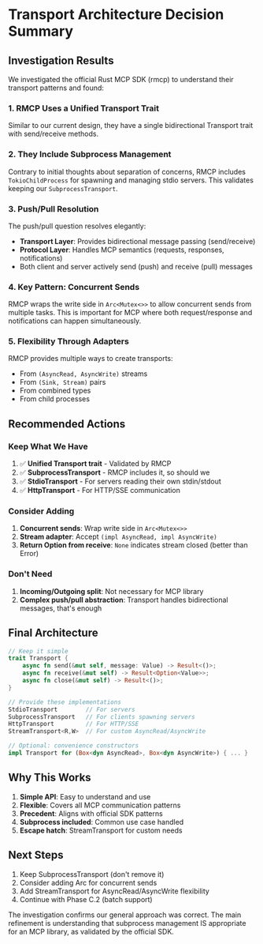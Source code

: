 # Transport Architecture Decision Summary

## Investigation Results

We investigated the official Rust MCP SDK (rmcp) to understand their transport patterns and found:

### 1. RMCP Uses a Unified Transport Trait
Similar to our current design, they have a single bidirectional Transport trait with send/receive methods.

### 2. They Include Subprocess Management
Contrary to initial thoughts about separation of concerns, RMCP includes `TokioChildProcess` for spawning and managing stdio servers. This validates keeping our `SubprocessTransport`.

### 3. Push/Pull Resolution
The push/pull question resolves elegantly:
- **Transport Layer**: Provides bidirectional message passing (send/receive)
- **Protocol Layer**: Handles MCP semantics (requests, responses, notifications)
- Both client and server actively send (push) and receive (pull) messages

### 4. Key Pattern: Concurrent Sends
RMCP wraps the write side in `Arc<Mutex<>>` to allow concurrent sends from multiple tasks. This is important for MCP where both request/response and notifications can happen simultaneously.

### 5. Flexibility Through Adapters
RMCP provides multiple ways to create transports:
- From `(AsyncRead, AsyncWrite)` streams
- From `(Sink, Stream)` pairs  
- From combined types
- From child processes

## Recommended Actions

### Keep What We Have
1. ✅ **Unified Transport trait** - Validated by RMCP
2. ✅ **SubprocessTransport** - RMCP includes it, so should we
3. ✅ **StdioTransport** - For servers reading their own stdin/stdout
4. ✅ **HttpTransport** - For HTTP/SSE communication

### Consider Adding
1. **Concurrent sends**: Wrap write side in `Arc<Mutex<>>`
2. **Stream adapter**: Accept `(impl AsyncRead, impl AsyncWrite)`
3. **Return Option from receive**: `None` indicates stream closed (better than Error)

### Don't Need
1. **Incoming/Outgoing split**: Not necessary for MCP library
2. **Complex push/pull abstraction**: Transport handles bidirectional messages, that's enough

## Final Architecture

```rust
// Keep it simple
trait Transport {
    async fn send(&mut self, message: Value) -> Result<()>;
    async fn receive(&mut self) -> Result<Option<Value>>;
    async fn close(&mut self) -> Result<()>;
}

// Provide these implementations
StdioTransport        // For servers
SubprocessTransport   // For clients spawning servers
HttpTransport         // For HTTP/SSE
StreamTransport<R,W>  // For custom AsyncRead/AsyncWrite

// Optional: convenience constructors
impl Transport for (Box<dyn AsyncRead>, Box<dyn AsyncWrite>) { ... }
```

## Why This Works

1. **Simple API**: Easy to understand and use
2. **Flexible**: Covers all MCP communication patterns
3. **Precedent**: Aligns with official SDK patterns
4. **Subprocess included**: Common use case handled
5. **Escape hatch**: StreamTransport for custom needs

## Next Steps

1. Keep SubprocessTransport (don't remove it)
2. Consider adding Arc<Mutex> for concurrent sends
3. Add StreamTransport for AsyncRead/AsyncWrite flexibility
4. Continue with Phase C.2 (batch support)

The investigation confirms our general approach was correct. The main refinement is understanding that subprocess management IS appropriate for an MCP library, as validated by the official SDK.